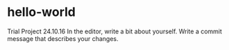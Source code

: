 # hello-world
Trial Project 24.10.16
In the editor, write a bit about yourself.
Write a commit message that describes your changes.
